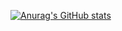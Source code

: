 
[![Anurag's GitHub stats](https://github-readme-stats.vercel.app/api?username=garf&count_private=1)](https://github.com/anuraghazra/github-readme-stats)
